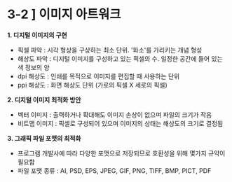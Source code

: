 # 3-2 ] 이미지 아트워크

**1. 디지털 이미지의 구현**
* 픽셀 파악 : 시각 형상을 구상하는 최소 단위. '화소'를 가리키는 개념 형성 
* 해상도 파악 : 디지털 이미지를 구성하고 있는 픽셀의 수. 일정한 공간에 들어 있는 색 정보의 양
* dpi 해상도 : 인쇄를 목적으로 이미지를 편집할 때 사용하는 단위
* ppi 해상도 : 화면 해상도 단위 (가로의 픽셀 X 세로의 픽셀)

**2. 디지털 이미지 최적화 방안**
* 벡터 이미지 : 출력하거나 확대해도 이미지 손상이 없으며 파일의 크기가 작음
* 비트맵 이미지 : 픽셀로 구성되어 있으며 이미지의 상태는 해상도의 크기로 결정됨

**3. 그래픽 파일 포맷의 최적화**
* 프로그램 개발사에 따라 다양한 포맷으로 저장되므로 호환성을 위해 몇가지 규약이 필요함
* 파일 포맷 종류 : AI, PSD, EPS, JPEG, GIF, PNG, TIFF, BMP, PICT, PDF 